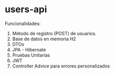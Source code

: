 # users-api

Funcionalidades:
  1. Método de registro (POST) de usuarios.
  2. Base de datos en memoria H2
  3. DTOs
  4. JPA - Hibernate
  5. Pruebas Unitarias
  6. JWT
  7. Controller Advice para errores personalizados
